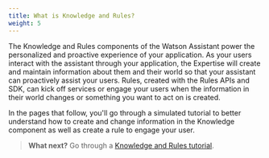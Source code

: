 ```yaml
---
title: What is Knowledge and Rules?
weight: 5
---
```


The Knowledge and Rules components of the Watson Assistant power the personalized and proactive experience of your application.  As your users interact with the assistant through your application, the Expertise will create and maintain information about them and their world so that your assistant can proactively assist your users. Rules, created with the Rules APIs and SDK, can kick off services or engage your users when the information in their world changes or something you want to act on is created.

In the pages that follow, you'll go through a simulated tutorial to better understand how to create and change information in the Knowledge component as well as create a rule to engage your user.

> **What next?** Go through a [Knowledge and Rules tutorial]({{site.baseurl}}/knowledge/about-tutorial).

